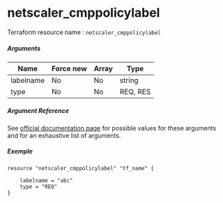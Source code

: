 # netscaler_cmppolicylabel

Terraform resource name : ```netscaler_cmppolicylabel```

##### Arguments

| Name | Force new | Array | Type |
|----|----|----|----|
|labelname|No|No|string|
|type|No|No|REQ, RES|

##### Argument Reference

See [official documentation page](https://developer-docs.citrix.com/projects/netscaler-nitro-api/en/11.0/configuration/compression/cmppolicylabel/cmppolicylabel/) for possible values for these arguments and for an exhaustive list of arguments.

##### Exemple

```
resource "netscaler_cmppolicylabel" "tf_name" {

    labelname = "abc"
    type = "REQ"
}
```

